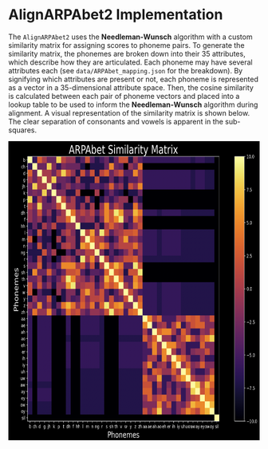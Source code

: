 # AlignARPAbet2 Implementation
The `AlignARPAbet2` uses the **Needleman-Wunsch** algorithm with a custom similarity matrix for assigning scores to phoneme pairs. To generate the similarity matrix, the phonemes are broken down into their 35 attributes, which describe how they are articulated. Each phoneme may have several attributes each (see `data/ARPAbet_mapping.json` for the breakdown). By signifying which attributes are present or not, each phoneme is represented as a vector in a 35-dimensional attribute space. Then, the cosine similarity is calculated between each pair of phoneme vectors and placed into a lookup table to be used to inform the **Needleman-Wunsch** algorithm during alignment.
A visual representation of the similarity matrix is shown below. The clear separation of consonants and vowels is apparent in the sub-squares.

<div align="center">
    <img src="../assets/ARPAbet_similarity_matrix_darkmode.png" alt="SimilarityMatrix" width="700" height="600">
</div>